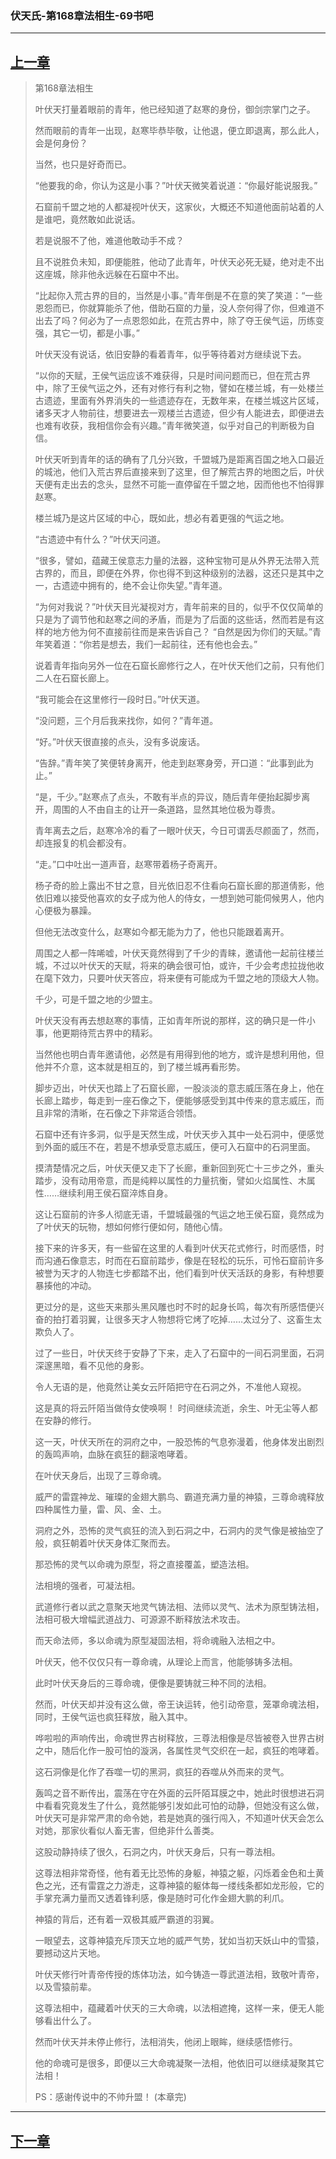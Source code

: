 ### 伏天氏-第168章法相生-69书吧

--------
[上一章](./10a42b0cfd0f2d3d0fb42dc0bd39a09e.md)
--------


>
>
>
>第168章法相生
>
>叶伏天打量着眼前的青年，他已经知道了赵寒的身份，御剑宗掌门之子。
>
>然而眼前的青年一出现，赵寒毕恭毕敬，让他退，便立即退离，那么此人，会是何身份？
>
>当然，也只是好奇而已。
>
>“他要我的命，你认为这是小事？”叶伏天微笑着说道：“你最好能说服我。”
>
>石窟前千盟之地的人都凝视叶伏天，这家伙，大概还不知道他面前站着的人是谁吧，竟然敢如此说话。
>
>若是说服不了他，难道他敢动手不成？
>
>且不说胜负未知，即便能胜，他动了此青年，叶伏天必死无疑，绝对走不出这座城，除非他永远躲在石窟中不出。
>
>“比起你入荒古界的目的，当然是小事。”青年倒是不在意的笑了笑道：“一些恩怨而已，你就算能杀了他，借助石窟的力量，没人奈何得了你，但难道不出去了吗？何必为了一点恩怨如此，在荒古界中，除了夺王侯气运，历练变强，其它一切，都是小事。”
>
>叶伏天没有说话，依旧安静的看着青年，似乎等待着对方继续说下去。
>
>“以你的天赋，王侯气运应该不难获得，只是时间问题而已，但在荒古界中，除了王侯气运之外，还有对修行有利之物，譬如在楼兰城，有一处楼兰古遗迹，里面有外界消失的一些遗迹存在，无数年来，在楼兰城这片区域，诸多天才人物前往，想要进去一观楼兰古遗迹，但少有人能进去，即便进去也难有收获，我相信你会有兴趣。”青年微笑道，似乎对自己的判断极为自信。
>
>叶伏天听到青年的话的确有了几分兴致，千盟城乃是距离百国之地入口最近的城池，他们入荒古界后直接来到了这里，但了解荒古界的地图之后，叶伏天便有走出去的念头，显然不可能一直停留在千盟之地，因而他也不怕得罪赵寒。
>
>楼兰城乃是这片区域的中心，既如此，想必有着更强的气运之地。
>
>“古遗迹中有什么？”叶伏天问道。
>
>“很多，譬如，蕴藏王侯意志力量的法器，这种宝物可是从外界无法带入荒古界的，而且，即便在外界，你也得不到这种级别的法器，这还只是其中之一，古遗迹中拥有的，绝不会让你失望。”青年道。
>
>“为何对我说？”叶伏天目光凝视对方，青年前来的目的，似乎不仅仅简单的只是为了调节他和赵寒之间的矛盾，而是为了后面的这些话，然而若是有这样的地方他为何不直接前往而是来告诉自己？
>“自然是因为你们的天赋。”青年笑着道：“你若是想去，我们一起前往，还有他也会去。”
>
>说着青年指向另外一位在石窟长廊修行之人，在叶伏天他们之前，只有他们二人在石窟长廊上。
>
>“我可能会在这里修行一段时日。”叶伏天道。
>
>“没问题，三个月后我来找你，如何？”青年道。
>
>“好。”叶伏天很直接的点头，没有多说废话。
>
>“告辞。”青年笑了笑便转身离开，他走到赵寒身旁，开口道：“此事到此为止。”
>
>“是，千少。”赵寒点了点头，不敢有半点的异议，随后青年便抬起脚步离开，周围的人不由自主的让开一条道路，显然其地位极为尊贵。
>
>青年离去之后，赵寒冷冷的看了一眼叶伏天，今日可谓丢尽颜面了，然而，却连报复的机会都没有。
>
>“走。”口中吐出一道声音，赵寒带着杨子奇离开。
>
>杨子奇的脸上露出不甘之意，目光依旧忍不住看向石窟长廊的那道倩影，他依旧难以接受他喜欢的女子成为他人的侍女，一想到她可能伺候男人，他内心便极为暴躁。
>
>但他无法改变什么，赵寒如今都无能为力了，他也只能跟着离开。
>
>周围之人都一阵唏嘘，叶伏天竟然得到了千少的青睐，邀请他一起前往楼兰城，不过以叶伏天的天赋，将来的确会很可怕，或许，千少会考虑拉拢他收在麾下效力，只要叶伏天答应，将来便有可能成为千盟之地的顶级大人物。
>
>千少，可是千盟之地的少盟主。
>
>叶伏天没有再去想赵寒的事情，正如青年所说的那样，这的确只是一件小事，他更期待荒古界中的精彩。
>
>当然他也明白青年邀请他，必然是有用得到他的地方，或许是想利用他，但他并不介意，这本就是相互的，到了楼兰城再看形势。
>
>脚步迈出，叶伏天也踏上了石窟长廊，一股淡淡的意志威压落在身上，他在长廊上踏步，每走到一座石像之下，便能够感受到其中传来的意志威压，而且非常的清晰，在石像之下非常适合领悟。
>
>石窟中还有许多洞，似乎是天然生成，叶伏天步入其中一处石洞中，便感觉到外面的威压不在，若是不想承受意志威压，便可入石窟中的石洞里面。
>
>摸清楚情况之后，叶伏天便又走下了长廊，重新回到死亡十三步之外，重头踏步，没有动用帝意，而是纯粹以属性的力量抗衡，譬如火焰属性、木属性……继续利用王侯石窟淬炼自身。
>
>这让石窟前的许多人彻底无语，千盟城最强的气运之地王侯石窟，竟然成为了叶伏天的玩物，想如何修行便如何，随他心情。
>
>接下来的许多天，有一些留在这里的人看到叶伏天花式修行，时而感悟，时而沟通石像意志，时而在石窟前踏步，像是在轻松的玩乐，可怜石窟前许多被誉为天才的人物连七步都踏不出，他们看到叶伏天活跃的身影，有种想要暴揍他的冲动。
>
>更过分的是，这些天来那头黑风雕也时不时的起身长鸣，每次有所感悟便兴奋的拍打着羽翼，让很多天才人物想将它烤了吃掉……太过分了、这畜生太欺负人了。
>
>过了一些日，叶伏天终于安静了下来，走入了石窟中的一间石洞里面，石洞深邃黑暗，看不见他的身影。
>
>令人无语的是，他竟然让美女云阡陌把守在石洞之外，不准他人窥视。
>
>这是真的将云阡陌当做侍女使唤啊！
>时间继续流逝，余生、叶无尘等人都在安静的修行。
>
>这一天，叶伏天所在的洞府之中，一股恐怖的气息弥漫着，他身体发出剧烈的轰鸣声响，血脉在疯狂的翻滚咆哮着。
>
>在叶伏天身后，出现了三尊命魂。
>
>威严的雷霆神龙、璀璨的金翅大鹏鸟、霸道充满力量的神猿，三尊命魂释放四种属性力量，雷、风、金、土。
>
>洞府之外，恐怖的灵气疯狂的流入到石洞之中，石洞内的灵气像是被抽空了般，疯狂朝着叶伏天身体汇聚而去。
>
>那恐怖的灵气以命魂为原型，将之直接覆盖，塑造法相。
>
>法相境的强者，可凝法相。
>
>武道修行者以武之意聚天地灵气铸法相、法师以灵气、法术为原型铸法相，法相可极大增幅武道战力、可源源不断释放法术攻击。
>
>而天命法师，多以命魂为原型凝固法相，将命魂融入法相之中。
>
>叶伏天，他不仅仅只有一尊命魂，从理论上而言，他能够铸多法相。
>
>此时叶伏天身后的三尊命魂，便像是要铸就三种不同的法相。
>
>然而，叶伏天却并没有这么做，帝王诀运转，他引动帝意，笼罩命魂法相，同时，王侯气运也疯狂释放，融入其中。
>
>哗啦啦的声响传出，命魂世界古树释放，三尊法相像是尽皆被卷入世界古树之中，随后化作一股可怕的漩涡，各属性灵气交织在一起，疯狂的咆哮着。
>
>这石洞像是化作了吞噬一切的黑洞，疯狂的吞噬从外而来的灵气。
>
>轰鸣之音不断传出，震荡在守在外面的云阡陌耳膜之中，她此时很想进石洞中看看究竟发生了什么，竟然能够引发如此可怕的动静，但她没有这么做，叶伏天可是非常严肃的命令她，若是她真的强行闯入，不知道叶伏天会怎么对她，那家伙看似人畜无害，但绝非什么善类。
>
>这股动静持续了很久，石洞之内，叶伏天身后，只有一尊法相。
>
>这尊法相非常奇怪，他有着无比恐怖的身躯，神猿之躯，闪烁着金色和土黄色之光，还有雷霆之力游走，这尊神猿的躯体每一缕线条都如龙形般，它的手掌充满力量而又透着锋利感，像是随时可化作金翅大鹏的利爪。
>
>神猿的背后，还有着一双极其威严霸道的羽翼。
>
>一眼望去，这尊神猿充斥顶天立地的威严气势，犹如当初天妖山中的雪猿，要撼动这片天地。
>
>叶伏天修行叶青帝传授的炼体功法，如今铸造一尊武道法相，致敬叶青帝，以及雪猿前辈。
>
>这尊法相中，蕴藏着叶伏天的三大命魂，以法相遮掩，这样一来，便无人能够看出什么了。
>
>然而叶伏天并未停止修行，法相消失，他闭上眼眸，继续感悟修行。
>
>他的命魂可是很多，即便以三大命魂凝聚一法相，他依旧可以继续凝聚其它法相！
>
>PS：感谢传说中的不帅升盟！
>(本章完)
>
>

--------
[下一章](./863cb60652a5a0ee59dfbd558e6c909c.md)
--------
